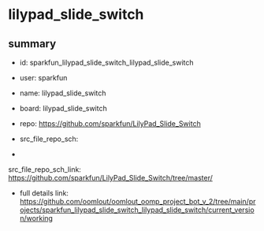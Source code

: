 # lilypad_slide_switch
 
## summary 
* id: sparkfun_lilypad_slide_switch_lilypad_slide_switch
* user: sparkfun
* name: lilypad_slide_switch
* board: lilypad_slide_switch
* repo: https://github.com/sparkfun/LilyPad_Slide_Switch



* src_file_repo_sch: 
*
 src_file_repo_sch_link: https://github.com/sparkfun/LilyPad_Slide_Switch/tree/master/
* full details link: https://github.com/oomlout/oomlout_oomp_project_bot_v_2/tree/main/projects/sparkfun_lilypad_slide_switch_lilypad_slide_switch/current_version/working  






